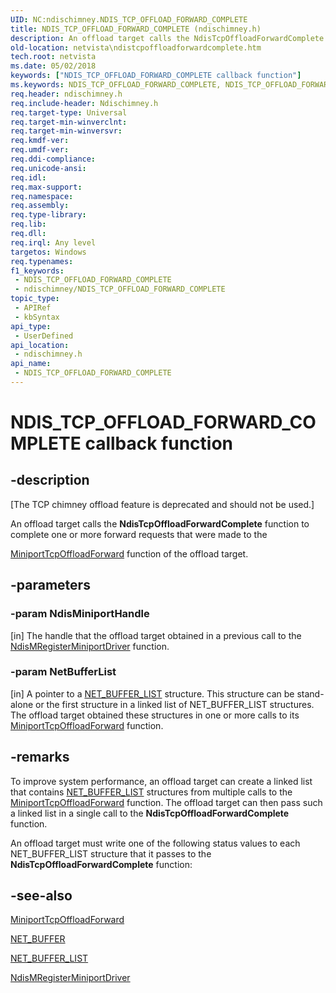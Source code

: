 ```yaml
---
UID: NC:ndischimney.NDIS_TCP_OFFLOAD_FORWARD_COMPLETE
title: NDIS_TCP_OFFLOAD_FORWARD_COMPLETE (ndischimney.h)
description: An offload target calls the NdisTcpOffloadForwardComplete function to complete one or more forward requests that were made to the MiniportTcpOffloadForward function of the offload target.
old-location: netvista\ndistcpoffloadforwardcomplete.htm
tech.root: netvista
ms.date: 05/02/2018
keywords: ["NDIS_TCP_OFFLOAD_FORWARD_COMPLETE callback function"]
ms.keywords: NDIS_TCP_OFFLOAD_FORWARD_COMPLETE, NDIS_TCP_OFFLOAD_FORWARD_COMPLETE callback, NdisTcpOffloadForwardComplete, NdisTcpOffloadForwardComplete callback function [Network Drivers Starting with Windows Vista], ndischimney/NdisTcpOffloadForwardComplete, netvista.ndistcpoffloadforwardcomplete, tcp_chim_ndis_func_a6483879-a4ae-49e0-859f-51a66070566d.xml
req.header: ndischimney.h
req.include-header: Ndischimney.h
req.target-type: Universal
req.target-min-winverclnt: 
req.target-min-winversvr: 
req.kmdf-ver: 
req.umdf-ver: 
req.ddi-compliance: 
req.unicode-ansi: 
req.idl: 
req.max-support: 
req.namespace: 
req.assembly: 
req.type-library: 
req.lib: 
req.dll: 
req.irql: Any level
targetos: Windows
req.typenames: 
f1_keywords:
 - NDIS_TCP_OFFLOAD_FORWARD_COMPLETE
 - ndischimney/NDIS_TCP_OFFLOAD_FORWARD_COMPLETE
topic_type:
 - APIRef
 - kbSyntax
api_type:
 - UserDefined
api_location:
 - ndischimney.h
api_name:
 - NDIS_TCP_OFFLOAD_FORWARD_COMPLETE
---
```


# NDIS_TCP_OFFLOAD_FORWARD_COMPLETE callback function


## -description

<p class="CCE_Message">[The TCP chimney offload feature is deprecated and should not be used.]

An offload target calls the 
  <b>NdisTcpOffloadForwardComplete</b> function to complete one or more forward requests that were made to the
  
  <a href="/windows-hardware/drivers/ddi/ndischimney/nc-ndischimney-w_tcp_offload_forward_handler">
  MiniportTcpOffloadForward</a> function of the offload target.

## -parameters

### -param NdisMiniportHandle 

[in]
The handle that the offload target obtained in a previous call to the 
     <a href="/windows-hardware/drivers/ddi/ndis/nf-ndis-ndismregisterminiportdriver">
     NdisMRegisterMiniportDriver</a> function.

### -param NetBufferList 

[in]
A pointer to a 
     <a href="/windows-hardware/drivers/ddi/nbl/ns-nbl-net_buffer_list">NET_BUFFER_LIST</a> structure. This structure
     can be stand-alone or the first structure in a linked list of NET_BUFFER_LIST structures. The offload
     target obtained these structures in one or more calls to its 
     <a href="/windows-hardware/drivers/ddi/ndischimney/nc-ndischimney-w_tcp_offload_forward_handler">
     MiniportTcpOffloadForward</a> function.

## -remarks

To improve system performance, an offload target can create a linked list that contains 
    <a href="/windows-hardware/drivers/ddi/nbl/ns-nbl-net_buffer_list">NET_BUFFER_LIST</a> structures from multiple
    calls to the 
    <a href="/windows-hardware/drivers/ddi/ndischimney/nc-ndischimney-w_tcp_offload_forward_handler">
    MiniportTcpOffloadForward</a> function. The offload target can then pass such a linked list in a single
    call to the 
    <b>NdisTcpOffloadForwardComplete</b> function.

An offload target must write one of the following status values to each NET_BUFFER_LIST structure that
    it passes to the 
    <b>NdisTcpOffloadForwardComplete</b> function:

## -see-also

<a href="/windows-hardware/drivers/ddi/ndischimney/nc-ndischimney-w_tcp_offload_forward_handler">MiniportTcpOffloadForward</a>



<a href="/windows-hardware/drivers/ddi/nbl/ns-nbl-net_buffer">NET_BUFFER</a>



<a href="/windows-hardware/drivers/ddi/nbl/ns-nbl-net_buffer_list">NET_BUFFER_LIST</a>



<a href="/windows-hardware/drivers/ddi/ndis/nf-ndis-ndismregisterminiportdriver">NdisMRegisterMiniportDriver</a>

